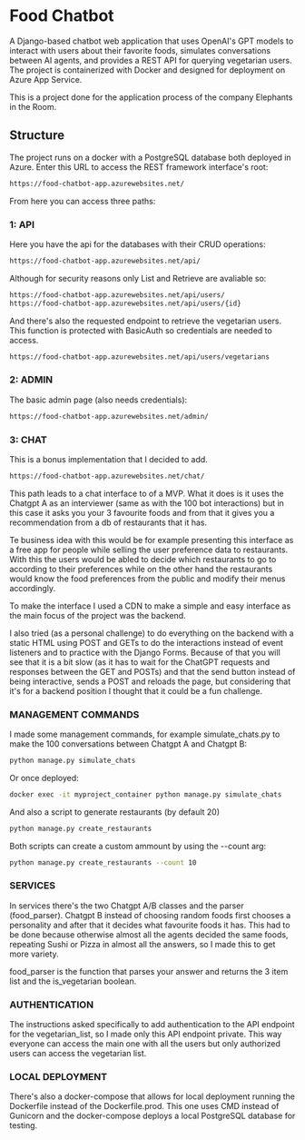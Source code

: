# Food Chatbot

A Django-based chatbot web application that uses OpenAI's GPT models to interact with users about their favorite foods, simulates conversations between AI agents, and provides a REST API for querying vegetarian users. The project is containerized with Docker and designed for deployment on Azure App Service.

This is a project done for the application process of the company Elephants in the Room.


## Structure

The project runs on a docker with a PostgreSQL database both deployed in Azure.
Enter this URL to access the REST framework interface's root:
```bash
https://food-chatbot-app.azurewebsites.net/
```
From here you can access three paths:

### 1: API
Here you have the api for the databases with their CRUD operations:
```bash
https://food-chatbot-app.azurewebsites.net/api/
```
Although for security reasons only List and Retrieve are avaliable so: 
```bash
https://food-chatbot-app.azurewebsites.net/api/users/
https://food-chatbot-app.azurewebsites.net/api/users/{id}
```

And there's also the requested endpoint to retrieve the vegetarian users.
This function is protected with BasicAuth so credentials are needed to access.
```bash
https://food-chatbot-app.azurewebsites.net/api/users/vegetarians
```

### 2: ADMIN
The basic admin page (also needs credentials):
```bash
https://food-chatbot-app.azurewebsites.net/admin/
```

### 3: CHAT
This is a bonus implementation that I decided to add.
```bash
https://food-chatbot-app.azurewebsites.net/chat/
```
This path leads to a chat interface to of a MVP. What it does is it uses the Chatgpt A as an interviewer (same as with the 100 bot interactions) but in this case it asks you your 3 favourite foods and from that it gives you a recommendation from a db of restaurants that it has.

Te business idea with this would be for example presenting this interface as a free app for people while selling the user preference data to restaurants. With this the users would be abled to decide which restaurants to go to according to their preferences while on the other hand the restaurants would know the food preferences from the public and modify their menus accordingly.

To make the interface I used a CDN to make a simple and easy interface as the main focus of the project was the backend.

I also tried (as a personal challenge) to do everything on the backend with a static HTML using POST and GETs to do the interactions instead of event listeners and to practice with the Django Forms. Because of that you will see that it is a bit slow (as it has to wait for the ChatGPT requests and responses between the GET and POSTs) and that the send button instead of being interactive, sends a POST and reloads the page, but considering that it's for a backend position I thought that it could be a fun challenge.


### MANAGEMENT COMMANDS
I made some management commands, for example simulate_chats.py to make the 100 conversations between Chatgpt A and Chatgpt B:
```bash
python manage.py simulate_chats
```
Or once deployed:
```bash
docker exec -it myproject_container python manage.py simulate_chats
```
And also a script to generate restaurants (by default 20)
```bash
python manage.py create_restaurants
```
Both scripts can create a custom ammount by using the --count arg:
```bash
python manage.py create_restaurants --count 10
```

### SERVICES
In services there's the two Chatgpt A/B classes and the parser (food_parser).
Chatgpt B instead of choosing random foods first chooses a personality and after that it decides what favourite foods it has. This had to be done because otherwise almost all the agents decided the same foods, repeating Sushi or Pizza in almost all the answers, so I made this to get more variety.

food_parser is the function that parses your answer and returns the 3 item list and the is_vegetarian boolean.

### AUTHENTICATION
The instructions asked specifically to add authentication to the API endpoint for the vegetarian_list, so I made only this API endpoint private. This way everyone can access the main one with all the users but only authorized users can access the vegetarian list.


### LOCAL DEPLOYMENT
There's also a docker-compose that allows for local deployment running the Dockerfile instead of the Dockerfile.prod. This one uses CMD instead of Gunicorn and the docker-compose deploys a local PostgreSQL database for testing.